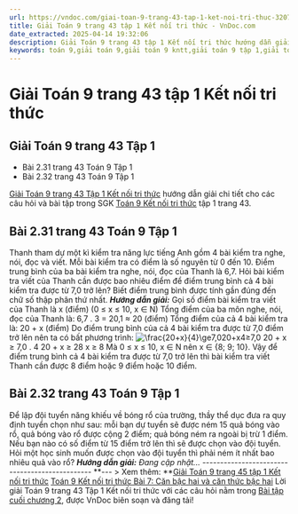 ```yaml
---
url: https://vndoc.com/giai-toan-9-trang-43-tap-1-ket-noi-tri-thuc-320725
title: Giải Toán 9 trang 43 tập 1 Kết nối tri thức - VnDoc.com
date_extracted: 2025-04-14 19:32:06
description: Giải Toán 9 trang 43 tập 1 Kết nối tri thức hướng dẫn giải chi tiết các câu hỏi và bài tập trong SGK Toán 9 Kết nối tri thức tập 1.
keywords: toán 9,giải toán 9,giải toán 9 kntt,giải toán 9 tập 1,giải toán 9 kết nối tri thức,toán 9 kết nối tri thức tập 1,Toán 9 Kết nối tri thức Bài tập cuối chương 2,giải Toán 9 Kết nối tri thức Bài tập cuối chương 2,Bài tập cuối chương 2,giải toán 9 kntt trang 42,toán 9 kết nối tri thức tập 1 trang 43,Bài tập cuối chương 1 trang 42
---
```


# Giải Toán 9 trang 43 tập 1 Kết nối tri thức
## Giải Toán 9 trang 43 Tập 1
  * Bài 2.31 trang 43 Toán 9 Tập 1
  * Bài 2.32 trang 43 Toán 9 Tập 1

[Giải Toán 9 trang 43 Tập 1 Kết nối tri thức](<https://vndoc.com/giai-toan-9-trang-43-tap-1-ket-noi-tri-thuc-320725>) hướng dẫn giải chi tiết cho các câu hỏi và bài tập trong SGK [Toán 9 Kết nối tri thức](<https://vndoc.com/toan-9-ket-noi-tri-thuc>) tập 1 trang 43.
## **Bài 2.31 trang 43 Toán 9 Tập 1**
Thanh tham dự một kì kiểm tra năng lực tiếng Anh gồm 4 bài kiểm tra nghe, nói, đọc và viết. Mỗi bài kiểm tra có điểm là số nguyên từ 0 đến 10. Điểm trung bình của ba bài kiểm tra nghe, nói, đọc của Thanh là 6,7. Hỏi bài kiểm tra viết của Thanh cần được bao nhiêu điểm để điểm trung bình cả 4 bài kiểm tra được từ 7,0 trở lên? Biết điểm trung bình được tính gần đúng đến chữ số thập phân thứ nhất.
_**Hướng dẫn giải:**_
Gọi số điểm bài kiểm tra viết của Thanh là x \(điểm\) \(0 ≤ x ≤ 10, x ∈ N\)
Tổng điểm của ba môn nghe, nói, đọc của Thanh là: 6,7 . 3 = 20,1 ≈ 20 \(điểm\)
Tổng điểm của cả 4 bài kiểm tra là: 20 + x \(điểm\)
Do điểm trung bình của cả 4 bài kiểm tra được từ 7,0 điểm trở lên nên ta có bất phương trình:
![\\frac{20+x}{4}\\ge7,0](https://i.vdoc.vn/data/image/blank.png)20+x4≥7,0
20 + x ≥ 7,0 . 4
20 + x ≥ 28
x ≥ 8
Mà 0 ≤ x ≤ 10, x ∈ N nên x ∈ \{8; 9; 10\}.
Vậy để điểm trung bình cả 4 bài kiểm tra được từ 7,0 trở lên thì bài kiểm tra viết Thanh cần được 8 điểm hoặc 9 điểm hoặc 10 điểm.
## **Bài 2.32 trang 43 Toán 9 Tập 1**
Để lập đội tuyển năng khiếu về bóng rổ của trường, thầy thể dục đưa ra quy định tuyển chọn như sau: mỗi bạn dự tuyển sẽ được ném 15 quả bóng vào rổ, quả bóng vào rổ được cộng 2 điểm; quả bóng ném ra ngoài bị trừ 1 điểm. Nếu bạn nào có số điểm từ 15 điểm trở lên thì sẽ được chọn vào đội tuyển. Hỏi một học sinh muốn được chọn vào đội tuyển thì phải ném ít nhất bao nhiêu quả vào rổ?
_**Hướng dẫn giải:**_
_Đang cập nhật..._
\-----------------------------------------------
**\--- > Xem thêm: **[Giải Toán 9 trang 45 tập 1 Kết nối tri thức](<https://vndoc.com/giai-toan-9-trang-45-tap-1-ket-noi-tri-thuc-323187>)
[Toán 9 Kết nối tri thức Bài 7: Căn bậc hai và căn thức bậc hai](<https://vndoc.com/toan-9-ket-noi-tri-thuc-bai-7-can-bac-hai-va-can-thuc-bac-hai-320504>)
Lời giải Toán 9 trang 43 Tập 1 Kết nối tri thức với các câu hỏi nằm trong [Bài tập cuối chương 2](<https://vndoc.com/toan-9-ket-noi-tri-thuc-bai-tap-cuoi-chuong-2-320453>), được VnDoc biên soạn và đăng tải\!
